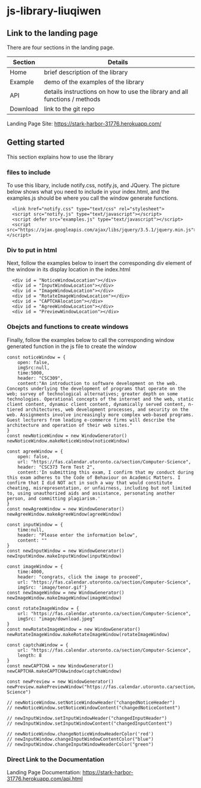 # js-library-liuqiwen

## Link to the landing page
There are four sections in the landing page. 

| Section  | Details                                                                     |
|----------|-----------------------------------------------------------------------------|
| Home     | brief description of the library                                            |
| Example  | demo of the examples of the library                                         |
| API      | details instructions on how to use the library and all functions / methods  |
| Download | link to the git repo                                                        |

Landing Page Site: https://stark-harbor-31776.herokuapp.com/

## Getting started
This section explains how to use the library

### files to include
To use this libary, include notify.css, notify.js, and JQuery. The picture below shows what you need to include in your index.html, and the examples.js should be where you call the window generate functions.

```
  <link href="notify.css" type="text/css" rel="stylesheet">
  <script src="notify.js" type="text/javascript"></script>
  <script defer src="examples.js" type="text/javascript"></script>
  <script src="https://ajax.googleapis.com/ajax/libs/jquery/3.5.1/jquery.min.js"></script>

```
    
### Div to put in html
Next, follow the examples below to insert the corresponding div element of the window in its display location in the index.html

```
  <div id = "NoticeWindowLocation"></div>
  <div id = "InputWindowLocation"></div>
  <div id = "ImageWindowLocation"></div>
  <div id = "RotateImageWindowLocation"></div>
  <div id = "CAPTCHAlocation"></div>
  <div id = "AgreeWindowLocation"></div>
  <div id = "PreviewWindowLocation"></div>

```

### Obejcts and functions to create windows
Finally, follow the examples below to call the corresponding window generated function in the js file to create the window

```
const noticeWindow = {
    open: false,
    imgSrc:null,
    time:5000,
    header: "CSC309",
    content:"An introduction to software development on the web. Concepts underlying the development of programs that operate on the web; survey of technological alternatives; greater depth on some technologies. Operational concepts of the internet and the web, static client content, dynamic client content, dynamically served content, n-tiered architectures, web development processes, and security on the web. Assignments involve increasingly more complex web-based programs. Guest lecturers from leading e-commerce firms will describe the architecture and operation of their web sites."
}
const newNoticeWindow = new WindowGenerator()
newNoticeWindow.makeNoticeWindow(noticeWindow)

const agreeWindow = {
    open: false,
    url: "https://fas.calendar.utoronto.ca/section/Computer-Science",
    header: "CSC373 Term Test 2",
    content:'In submitting this exam, I confirm that my conduct during this exam adheres to the Code of Behaviour on Academic Matters. I confirm that I did NOT act in such a way that would constitute cheating, misrepresentation, or unfairness, including but not limited to, using unauthorized aids and assistance, personating another person, and committing plagiarism.'
}
const newAgreeWindow = new WindowGenerator()
newAgreeWindow.makeAgreeWindow(agreeWindow)

const inputWindow = {
    time:null,
    header: "Please enter the information below",
    content: ""
}
const newInputWindow = new WindowGenerator()
newInputWindow.makeInputWindow(inputWindow)

const imageWindow = {
    time:4000,
    header: "congrats, click the image to proceed",
    url: "https://fas.calendar.utoronto.ca/section/Computer-Science",
    imgSrc: 'image/tenor.gif'}
const newImageWindow = new WindowGenerator()
newImageWindow.makeImageWindow(imageWindow)

const rotateImageWindow = {
    url: "https://fas.calendar.utoronto.ca/section/Computer-Science",
    imgSrc: "image/download.jpeg"
}
const newRotateImageWindow = new WindowGenerator()
newRotateImageWindow.makeRotateImageWindow(rotateImageWindow)

const captchaWindow = {
    url: "https://fas.calendar.utoronto.ca/section/Computer-Science",
    length: 8
}
const newCAPTCHA = new WindowGenerator()
newCAPTCHA.makeCAPTCHAwindow(captchaWindow)

const newPreview = new WindowGenerator()
newPreview.makePreviewWindow("https://fas.calendar.utoronto.ca/section/Computer-Science")

// newNoticeWindow.setNoticeWindowHeader("changedNoticeHeader")
// newNoticeWindow.setNoticeWindowContent("changedNoticeContent")

// newInputWindow.setInputWindowHeader("changedInputHeader")
// newInputWindow.setInputWindowContent("changedInputContent")

// newNoticeWindow.changeNoticeWindowHeaderColor('red')
// newInputWindow.changeInputWindowContentColor("blue")
// newInputWindow.changeInputWindowHeaderColor("green")
```

### Direct Link to the Documentation

Landing Page Documentation: https://stark-harbor-31776.herokuapp.com/api.html
